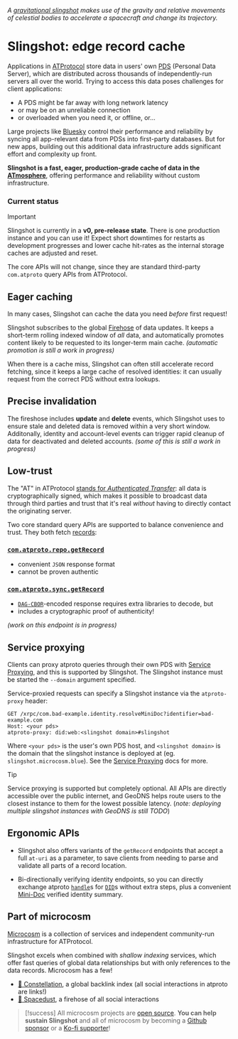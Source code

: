 _A [gravitational slingshot](https://en.wikipedia.org/wiki/Gravity_assist) makes use of the gravity and relative movements of celestial bodies to accelerate a spacecraft and change its trajectory._


# Slingshot: edge record cache

Applications in [ATProtocol](https://atproto.com/) store data in users' own [PDS](https://atproto.com/guides/self-hosting) (Personal Data Server), which are distributed across thousands of independently-run servers all over the world. Trying to access this data poses challenges for client applications:

- A PDS might be far away with long network latency
- or may be on an unreliable connection
- or overloaded when you need it, or offline, or…

Large projects like [Bluesky](https://bsky.app/) control their performance and reliability by syncing all app-relevant data from PDSs into first-party databases. But for new apps, building out this additional data infrastructure adds significant effort and complexity up front.

**Slingshot is a fast, eager, production-grade cache of data in the [ATmosphere](https://atproto.com/)**, offering performance and reliability without custom infrastructure.


### Current status

> [!important]
> Slingshot is currently in a **v0, pre-release state**. There is one production instance and you can use it! Expect short downtimes for restarts as development progresses and lower cache hit-rates as the internal storage caches are adjusted and reset.

The core APIs will not change, since they are standard third-party `com.atproto` query APIs from ATProtocol.


## Eager caching

In many cases, Slingshot can cache the data you need *before* first request!

Slingshot subscribes to the global [Firehose](https://atproto.com/specs/sync#firehose) of data updates. It keeps a short-term rolling indexed window of *all* data, and automatically promotes content likely to be requested to its longer-term main cache. _(automatic promotion is still a work in progress)_

When there is a cache miss, Slingshot can often still accelerate record fetching, since it keeps a large cache of resolved identities: it can usually request from the correct PDS without extra lookups.


## Precise invalidation

The fireshose includes **update** and **delete** events, which Slingshot uses to ensure stale and deleted data is removed within a very short window. Additonally, identity and account-level events can trigger rapid cleanup of data for deactivated and deleted accounts. _(some of this is still a work in progress)_


## Low-trust

The "AT" in ATProtocol [stands for _Authenticated Transfer_](https://atproto.com/guides/glossary#at-protocol): all data is cryptographically signed, which makes it possible to broadcast data through third parties and trust that it's real _without_ having to directly contact the originating server.

Two core standard query APIs are supported to balance convenience and trust. They both fetch [records](https://atproto.com/guides/glossary#record):

### [`com.atproto.repo.getRecord`](#tag/comatproto-queries/get/xrpc/com.atproto.repo.getRecord)

- convenient `JSON` response format
- cannot be proven authentic

### [`com.atproto.sync.getRecord`](#tag/comatproto-queries/get/xrpc/com.atproto.sync.getRecord)

- [`DAG-CBOR`](https://atproto.com/specs/data-model)-encoded response requires extra libraries to decode, but
- includes a cryptographic proof of authenticity!

_(work on this endpoint is in progress)_


## Service proxying

Clients can proxy atproto queries through their own PDS with [Service Proxying](https://atproto.com/specs/xrpc#service-proxying), and this is supported by Slingshot. The Slingshot instance must be started the `--domain` argument specified.

Service-proxied requests can specify a Slingshot instance via the `atproto-proxy` header:

```http
GET /xrpc/com.bad-example.identity.resolveMiniDoc?identifier=bad-example.com
Host: <your pds>
atproto-proxy: did:web:<slingshot domain>#slingshot
```

Where `<your pds>` is the user's own PDS host, and `<slingshot domain>` is the domain that the slingshot instance is deployed at (eg. `slingshot.microcosm.blue`). See the [Service Proxying](https://atproto.com/specs/xrpc#service-proxying) docs for more.

> [!tip]
> Service proxying is supported but completely optional. All APIs are directly accessible over the public internet, and GeoDNS helps route users to the closest instance to them for the lowest possible latency. (_note: deploying multiple slingshot instances with GeoDNS is still TODO_)


## Ergonomic APIs

- Slingshot also offers variants of the `getRecord` endpoints that accept a full `at-uri` as a parameter, to save clients from needing to parse and validate all parts of a record location.

- Bi-directionally verifying identity endpoints, so you can directly exchange atproto [`handle`](https://atproto.com/guides/glossary#handle)s for [`DID`](https://atproto.com/guides/glossary#did-decentralized-id)s without extra steps, plus a convenient [Mini-Doc](#tag/slingshot-specific-queries/get/xrpc/com.bad-example.identity.resolveMiniDoc) verified identity summary.


## Part of microcosm

[Microcosm](https://www.microcosm.blue/) is a collection of services and independent community-run infrastructure for ATProtocol.

Slingshot excels when combined with _shallow indexing_ services, which offer fast queries of global data relationships but with only references to the data records. Microcosm has a few!

- [🌌 Constellation](https://constellation.microcosm.blue/), a global backlink index (all social interactions in atproto are links!)
- [🎇 Spacedust](https://spacedust.microcosm.blue/), a firehose of all social interactions

> [!success]
> All microcosm projects are [open source](https://tangled.sh/@bad-example.com/microcosm-links). **You can help sustain Slingshot** and all of microcosm by becoming a [Github sponsor](https://github.com/sponsors/uniphil/) or a [Ko-fi supporter](https://ko-fi.com/bad_example)!
